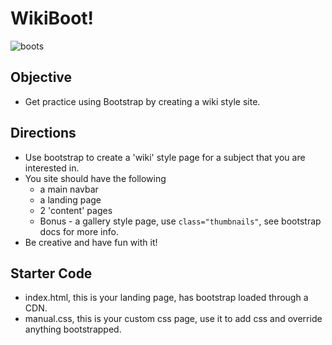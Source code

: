 # WikiBoot!
![boots](https://media.giphy.com/media/VPVOPv1Ls1Qzu/giphy.gif)

## Objective
- Get practice using Bootstrap by creating a wiki style site.

## Directions
- Use bootstrap to create a 'wiki' style page for a subject that you are interested in.
- You site should have the following
	+ a main navbar
	+ a landing page
	+ 2 'content' pages
	+ Bonus - a gallery style page, use `class="thumbnails"`, see bootstrap docs for more info.
- Be creative and have fun with it!

## Starter Code
- index.html, this is your landing page, has bootstrap loaded through a CDN.
- manual.css, this is your custom css page, use it to add css and override anything bootstrapped.
